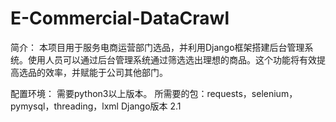 # E-Commercial-DataCrawl

简介：
本项目用于服务电商运营部门选品，并利用Django框架搭建后台管理系统。使用人员可以通过后台管理系统通过筛选选出理想的商品。这个功能将有效提高选品的效率，并赋能于公司其他部门。

配置环境：
需要python3以上版本。
所需要的包：requests，selenium，pymysql，threading，lxml
Django版本 2.1
